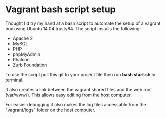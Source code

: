 # Vagrant bash script setup

Thought I'd try my hand at a bash script to automate the setup of a vagrant box using Ubuntu 14.04 trusty64.
The script installs the following:

- Apache 2
- MySQL
- PHP
- phpMyAdmin
- Phalcon
- Zurb Foundation


To use the script pull this git to your project file then run **bash start.sh** in terminal.

It also creates a link between the vagrant shared files and the web root (var/www/). This allows easy editing from the host computer.

For easier debugging it also makes the log files accessable from the "vagrant/logs" folder on the host computer.


